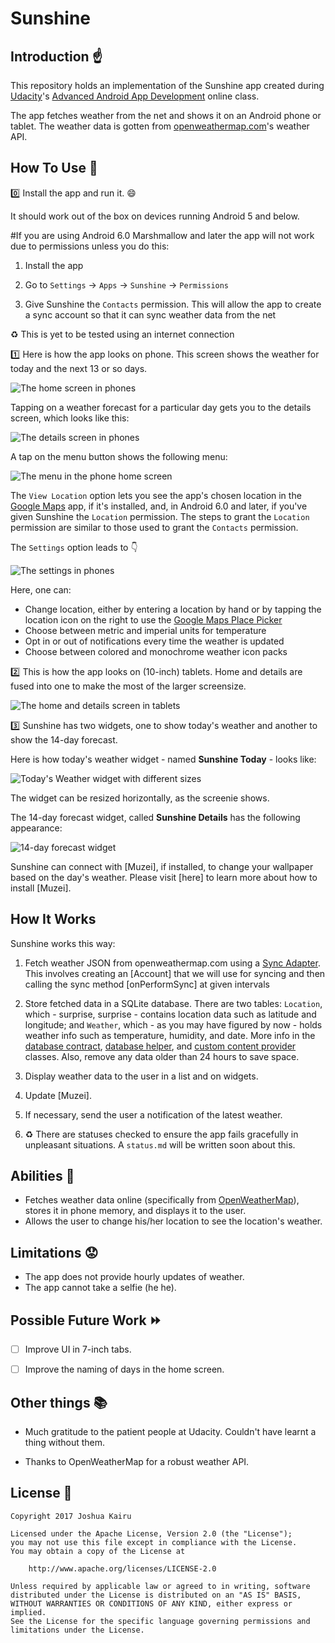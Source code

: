 # Sunshine

## Introduction :point_up:

This repository holds an implementation of the Sunshine app created during [Udacity](udacity.com)'s [Advanced Android App Development](https://www.udacity.com/course/advanced-android-app-development--ud855) online class.

The app fetches weather from the net and shows it on an Android phone or tablet. The weather data is gotten from [openweathermap.com](http://openweathermap.com/)'s weather API.

## How To Use :wrench:

:zero: Install the app and run it. :smile:

It should work out of the box on devices running Android 5 and below.

#If you are using Android 6.0 Marshmallow and later the app will not work due to permissions unless you do this:

1. Install the app

1. Go to `Settings` -> `Apps` -> `Sunshine` -> `Permissions`

1. Give Sunshine the `Contacts` permission. This will allow the app to create a sync account so that it can sync weather data from the net

:recycle: This is yet to be tested using an internet connection

:one: Here is how the app looks on phone. This screen shows the weather for today and the next 13 or so days.

![The home screen in phones](screen-shots/phone-home.png) 

Tapping on a weather forecast for a particular day gets you to the details screen, which looks like this:

![The details screen in phones](screen-shots/phone-detail.png) 

A tap on the menu button shows the following menu:

![The menu in the phone home screen](screen-shots/phone-home-menu.png)

The `View Location` option lets you see the app's chosen location in the [Google Maps](https://maps.google.com/) app, if it's installed, and, in Android 6.0 and later, if you've given Sunshine the `Location` permission. The steps to grant the `Location` permission are similar to those used to grant the `Contacts` permission.

The `Settings` option leads to :point_down:

![The settings in phones](screen-shots/phone-settings.png)

Here, one can:

* Change location, either by entering a location by hand or by tapping the location icon on the right to use the [Google Maps Place Picker](https://developers.google.com/places/android-api/placepicker)
* Choose between metric and imperial units for temperature
* Opt in or out of notifications every time the weather is updated
* Choose between colored and monochrome weather icon packs

:two: This is how the app looks on (10-inch) tablets. Home and details are fused into one to make the most of the larger screensize.

![The home and details screen in tablets](screen-shots/tablet.png)

:three: Sunshine has two widgets, one to show today's weather and another to show the 14-day forecast.

Here is how today's weather widget - named **Sunshine Today** - looks like:

![Today's Weather widget with different sizes](screen-shots/phone-today-widgets.png)

The widget can be resized horizontally, as the screenie shows.

The 14-day forecast widget, called **Sunshine Details** has the following appearance:

![14-day forecast widget](screen-shots/phone-details-widget.png)

Sunshine can connect with [Muzei], if installed, to change your wallpaper based on the day's weather. Please visit [here] to learn more about how to install [Muzei].

## How It Works

Sunshine works this way:

1. Fetch weather JSON from openweathermap.com using a [Sync Adapter](https://developer.android.com/training/sync-adapters/index.html). This involves creating an [Account] that we will use for syncing and then calling the sync method [onPerformSync] at given intervals

1. Store fetched data in a SQLite database. There are two tables: `Location`, which - surprise, surprise - contains location data such as latitude and longitude; and `Weather`, which - as you may have figured by now - holds weather info such as temperature, humidity, and date. More info in the [database contract](app/src/main/java/com/joslittho/sunshine/data/contract/WeatherContract.java), [database helper](app/src/main/java/com/joslittho/sunshine/data/WeatherDbHelper.java), and [custom content provider](app/src/main/java/com/joslittho/sunshine/data/WeatherProvider.java) classes. Also, remove any data older than 24 hours to save space.

1. Display weather data to the user in a list and on widgets.

1. Update [Muzei].

1. If necessary, send the user a notification of the latest weather.

1. :recycle: There are statuses checked to ensure the app fails gracefully in unpleasant situations. A `status.md` will be written soon about this.

## Abilities :muscle:

* Fetches weather data online (specifically from [OpenWeatherMap](openweathermap.com)), stores it in phone memory, and displays it to the user.
* Allows the user to change his/her location to see the location's weather.

## Limitations :worried:

* The app does not provide hourly updates of weather. 
* The app cannot take a selfie (he he).

## Possible Future Work :fast_forward:

- [ ] Improve UI in 7-inch tabs.

- [ ] Improve the naming of days in the home screen.

## Other things :books:

* Much gratitude to the patient people at Udacity. Couldn't have learnt a thing without them. 

* Thanks to OpenWeatherMap for a robust weather API.

## License :lock_with_ink_pen:

```
Copyright 2017 Joshua Kairu

Licensed under the Apache License, Version 2.0 (the "License");
you may not use this file except in compliance with the License.
You may obtain a copy of the License at

    http://www.apache.org/licenses/LICENSE-2.0

Unless required by applicable law or agreed to in writing, software
distributed under the License is distributed on an "AS IS" BASIS,
WITHOUT WARRANTIES OR CONDITIONS OF ANY KIND, either express or implied.
See the License for the specific language governing permissions and
limitations under the License.
```
